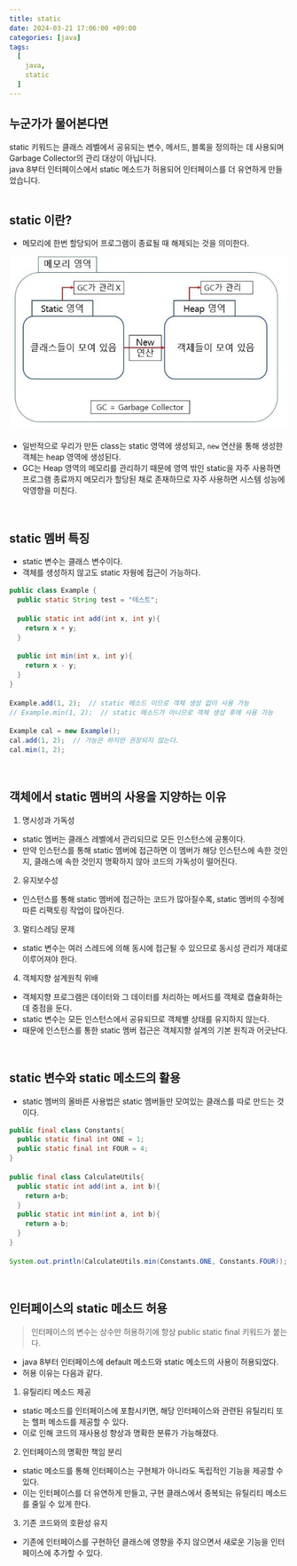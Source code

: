 ```yaml
---
title: static
date: 2024-03-21 17:06:00 +09:00
categories: [java]
tags:
  [
    java,
    static
  ]
---
```


## 누군가가 물어본다면
<div class="spotlight1">
static 키워드는 클래스 레벨에서 공유되는 변수, 메서드, 블록을 정의하는 데 사용되며 Garbage Collector의 관리 대상이 아닙니다.
<br>
java 8부터 인터페이스에서 static 메소드가 허용되어 인터페이스를 더 유연하게 만들었습니다.
</div>

<br>

## static 이란?
- 메모리에 한번 할당되어 프로그램이 종료될 때 해제되는 것을 의미한다.

![](/assets/img/240321/static의%20메모리.png)

- 일반적으로 우리가 만든 class는 static 영역에 생성되고, `new` 연산을 통해 생성한 객체는 heap 영역에 생성된다.
- GC는 Heap 영역의 메모리를 관리하기 때문에 영역 밖인 static을 자주 사용하면 프로그램 종료까지 메모리가 할당된 채로 존재하므로 자주 사용하면 시스템 성능에 악영향을 미친다.

<br>

## static 멤버 특징
- static 변수는 클래스 변수이다.
- 객체를 생성하지 않고도 static 자웡에 접근이 가능하다.

```java
public class Example {
  public static String test = "테스트";

  public static int add(int x, int y){
    return x + y;
  }

  public int min(int x, int y){
    return x - y;
  }
}

Example.add(1, 2);  // static 메소드 이므로 객체 생성 없이 사용 가능
// Example.min(1, 2);  // static 메소드가 아니므로 객체 생성 후에 사용 가능

Example cal = new Example();
cal.add(1, 2);  // 가능은 하지만 권장되지 않는다.
cal.min(1, 2);
```

<br>

## 객체에서 static 멤버의 사용을 지양하는 이유
1. 명시성과 가독성
- static 멤버는 클래스 레벨에서 관리되므로 모든 인스턴스에 공통이다.
- 만약 인스턴스를 통해 static 멤버에 접근하면 이 멤버가 해당 인스턴스에 속한 것인지, 클래스에 속한 것인지 명확하지 않아 코드의 가독성이 떨어진다.

2. 유지보수성
- 인스턴스를 통해 static 멤버에 접근하는 코드가 많아질수록, static 멤버의 수정에 따른 리팩토링 작업이 많아진다.

3. 멀티스레딩 문제
- static 변수는 여러 스레드에 의해 동시에 접근될 수 있으므로 동시성 관리가 제대로 이루어져야 한다.

4. 객체지향 설계원칙 위배
- 객체지향 프로그램은 데이터와 그 데이터를 처리하는 메서드를 객체로 캡슐화하는데 중점을 둔다.
- static 변수는 모든 인스턴스에서 공유되므로 객체별 상태를 유지하지 않는다.
- 때문에 인스턴스를 통한 static 멤버 접근은 객체지향 설계의 기본 원칙과 어긋난다.

<br>

## static 변수와 static 메소드의 활용
- static 멤버의 올바른 사용법은 static 멤버들만 모여있는 클래스를 따로 만드는 것이다.

```java
public final class Constants{
  public static final int ONE = 1;
  public static final int FOUR = 4;
}

public final class CalculateUtils{
  public static int add(int a, int b){
    return a+b;
  }
  public static int min(int a, int b){
    return a-b;
  }
}

System.out.println(CalculateUtils.min(Constants.ONE, Constants.FOUR));  // -3
```

<br>

## 인터페이스의 static 메소드 허용
> 인터페이스의 변수는 상수만 허용하기에 항상 public static final 키워드가 붙는다.

- java 8부터 인터페이스에 default 메소드와 static 메소드의 사용이 허용되었다.
- 허용 이유는 다음과 같다.

1. 유틸리티 메소드 제공
- static 메소드를 인터페이스에 포함시키면, 해당 인터페이스와 관련된 유틸리티 또는 헬퍼 메소드를 제공할 수 있다.
- 이로 인해 코드의 재사용성 향상과 명확한 분류가 가능해졌다.

2. 인터페이스의 명확한 책임 분리
- static 메소드를 통해 인터페이스는 구현체가 아니라도 독립적인 기능을 제공할 수 있다.
- 이는 인터페이스를 더 유연하게 만들고, 구현 클래스에서 중복되는 유틸리티 메소드를 줄일 수 있게 한다.

3. 기존 코드와의 호환성 유지
- 기존에 인터페이스를 구현하던 클래스에 영향을 주지 않으면서 새로운 기능을 인터페이스에 추가할 수 있다.